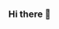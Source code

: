 ### Hi there 👋

<!--
**jaigane6387/jaigane6387** is a ✨ _special_ ✨ repository because its `README.md` (this file) appears on your GitHub profile.


Welcome to my profile. Here are some quick facts about me:

- 🔭 I’m currently working on recommendation systems
- 🌱 I’m currently learning rasa and deep learning frameworks
- 👯 I’m looking to collaborate on Machine learning Projects
- 🤔 I’m looking for help with interest in AI field
- 💬 Ask me about Data science
- 📫 How to reach me: <a href="https://www.linkedin.com/in/jaiganesh-nagidi-4205a4181/">jaiganesh Nagidi</a>
-->
